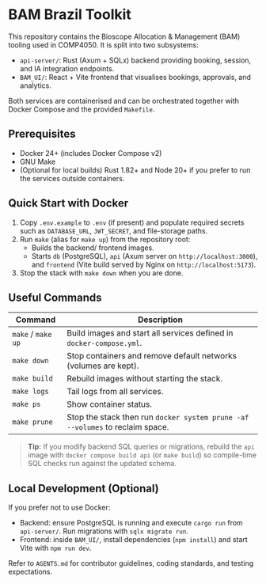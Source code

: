# BAM Brazil Toolkit

This repository contains the Bioscope Allocation & Management (BAM) tooling used in COMP4050. It is split into two subsystems:

- `api-server/`: Rust (Axum + SQLx) backend providing booking, session, and IA integration endpoints.
- `BAM_UI/`: React + Vite frontend that visualises bookings, approvals, and analytics.

Both services are containerised and can be orchestrated together with Docker Compose and the provided `Makefile`.

## Prerequisites

- Docker 24+ (includes Docker Compose v2)
- GNU Make
- (Optional for local builds) Rust 1.82+ and Node 20+ if you prefer to run the services outside containers.

## Quick Start with Docker

1. Copy `.env.example` to `.env` (if present) and populate required secrets such as `DATABASE_URL`, `JWT_SECRET`, and file-storage paths.
2. Run `make` (alias for `make up`) from the repository root:
   - Builds the backend/ frontend images.
   - Starts `db` (PostgreSQL), `api` (Axum server on `http://localhost:3000`), and `frontend` (Vite build served by Nginx on `http://localhost:5173`).
3. Stop the stack with `make down` when you are done.

## Useful Commands

| Command | Description |
| ------- | ----------- |
| `make` / `make up` | Build images and start all services defined in `docker-compose.yml`. |
| `make down` | Stop containers and remove default networks (volumes are kept). |
| `make build` | Rebuild images without starting the stack. |
| `make logs` | Tail logs from all services. |
| `make ps` | Show container status. |
| `make prune` | Stop the stack then run `docker system prune -af --volumes` to reclaim space. |

> **Tip:** If you modify backend SQL queries or migrations, rebuild the `api` image with `docker compose build api` (or `make build`) so compile-time SQL checks run against the updated schema.

## Local Development (Optional)

If you prefer not to use Docker:

- Backend: ensure PostgreSQL is running and execute `cargo run` from `api-server/`. Run migrations with `sqlx migrate run`.
- Frontend: inside `BAM_UI/`, install dependencies (`npm install`) and start Vite with `npm run dev`.

Refer to `AGENTS.md` for contributor guidelines, coding standards, and testing expectations.

